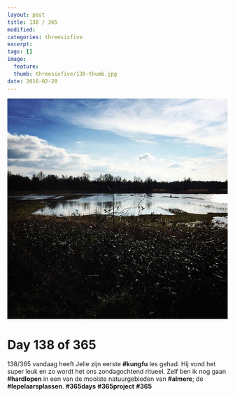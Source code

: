 ```yaml
---
layout: post
title: 138 / 365
modified:
categories: threesixfive
excerpt:
tags: []
image:
  feature: 
  thumb: threesixfive/138-thumb.jpg
date: 2016-02-28
---
```


![138](/images/threesixfive/138.jpg)

# Day 138 of 365

138/365 vandaag heeft Jelle zijn eerste **\#kungfu** les gehad. Hij vond het super leuk en zo wordt het ons zondagochtend ritueel. Zelf ben ik nog gaan **\#hardlopen** in een van de mooiste natuurgebieden van **\#almere**; de **\#lepelaarsplassen**. **\#365days** **\#365project** **\#365**
